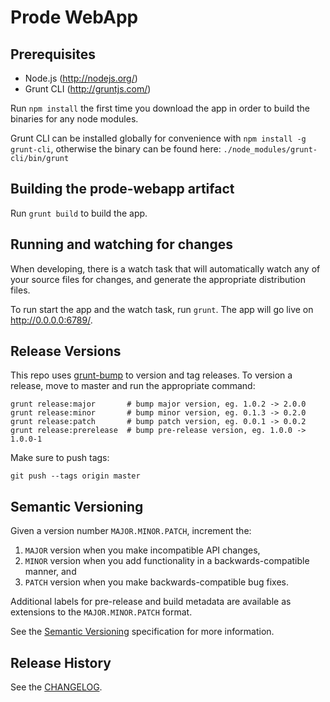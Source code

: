 # Prode WebApp

## Prerequisites

* Node.js (http://nodejs.org/)
* Grunt CLI (http://gruntjs.com/)

Run `npm install` the first time you download the app in order to build the binaries for any node modules.

Grunt CLI can be installed globally for convenience with `npm install -g grunt-cli`, otherwise the binary can be found here: `./node_modules/grunt-cli/bin/grunt`

## Building the prode-webapp artifact

Run `grunt build` to build the app.

## Running and watching for changes

When developing, there is a watch task that will automatically watch any of your source files for changes, and generate the appropriate distribution files.

To run start the app and the watch task, run `grunt`. The app will go live on http://0.0.0.0:6789/.

## Release Versions

This repo uses [grunt-bump](https://github.com/vojtajina/grunt-bump) to version and tag releases. To version a release, move to master and run the appropriate command:

```
grunt release:major       # bump major version, eg. 1.0.2 -> 2.0.0
grunt release:minor       # bump minor version, eg. 0.1.3 -> 0.2.0
grunt release:patch       # bump patch version, eg. 0.0.1 -> 0.0.2
grunt release:prerelease  # bump pre-release version, eg. 1.0.0 -> 1.0.0-1
```

Make sure to push tags:

```
git push --tags origin master
```

## Semantic Versioning

Given a version number `MAJOR.MINOR.PATCH`, increment the:

1. `MAJOR` version when you make incompatible API changes,
2. `MINOR` version when you add functionality in a backwards-compatible manner, and
3. `PATCH` version when you make backwards-compatible bug fixes.

Additional labels for pre-release and build metadata are available as extensions to the `MAJOR.MINOR.PATCH` format.

See the [Semantic Versioning](http://semver.org/) specification for more information.

## Release History

See the [CHANGELOG](CHANGELOG.md).
